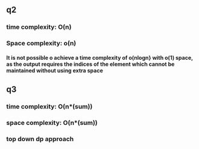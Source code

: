 ## q2
### time complexity: O(n)
### Space complexity: o(n)
#### It is not possible o achieve a time complexity of o(nlogn} with o(1) space, as the output requires the indices of the element which cannot be maintained without using extra space

## q3

### time complexity: O(n*(sum))
### space complexity: O(n*(sum))

### top down dp approach
